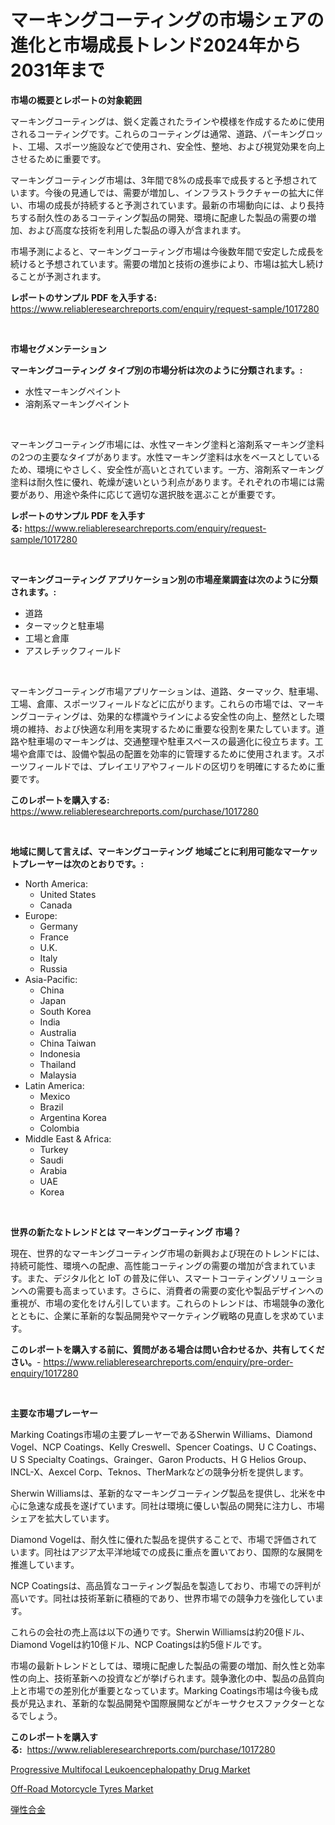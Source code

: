 <p><h1>マーキングコーティングの市場シェアの進化と市場成長トレンド2024年から2031年まで</h1></p><p><strong>市場の概要とレポートの対象範囲</strong></p>
<p><p>マーキングコーティングは、鋭く定義されたラインや模様を作成するために使用されるコーティングです。これらのコーティングは通常、道路、パーキングロット、工場、スポーツ施設などで使用され、安全性、整地、および視覚効果を向上させるために重要です。</p><p>マーキングコーティング市場は、3年間で8%の成長率で成長すると予想されています。今後の見通しでは、需要が増加し、インフラストラクチャーの拡大に伴い、市場の成長が持続すると予測されています。最新の市場動向には、より長持ちする耐久性のあるコーティング製品の開発、環境に配慮した製品の需要の増加、および高度な技術を利用した製品の導入が含まれます。</p><p>市場予測によると、マーキングコーティング市場は今後数年間で安定した成長を続けると予想されています。需要の増加と技術の進歩により、市場は拡大し続けることが予測されます。</p></p>
<p><strong>レポートのサンプル PDF を入手する:</strong> <a href="https://www.reliableresearchreports.com/enquiry/request-sample/1017280">https://www.reliableresearchreports.com/enquiry/request-sample/1017280</a></p>
<p>&nbsp;</p>
<p><strong>市場セグメンテーション</strong></p>
<p><strong>マーキングコーティング タイプ別の市場分析は次のように分類されます。:</strong></p>
<p><ul><li>水性マーキングペイント</li><li>溶剤系マーキングペイント</li></ul></p>
<p>&nbsp;</p>
<p><p>マーキングコーティング市場には、水性マーキング塗料と溶剤系マーキング塗料の2つの主要なタイプがあります。水性マーキング塗料は水をベースとしているため、環境にやさしく、安全性が高いとされています。一方、溶剤系マーキング塗料は耐久性に優れ、乾燥が速いという利点があります。それぞれの市場には需要があり、用途や条件に応じて適切な選択肢を選ぶことが重要です。</p></p>
<p><strong>レポートのサンプル PDF を入手する:</strong>&nbsp;<a href="https://www.reliableresearchreports.com/enquiry/request-sample/1017280">https://www.reliableresearchreports.com/enquiry/request-sample/1017280</a></p>
<p>&nbsp;</p>
<p><strong> マーキングコーティング アプリケーション別の市場産業調査は次のように分類されます。:</strong></p>
<p><ul><li>道路</li><li>ターマックと駐車場</li><li>工場と倉庫</li><li>アスレチックフィールド</li></ul></p>
<p>&nbsp;</p>
<p><p>マーキングコーティング市場アプリケーションは、道路、ターマック、駐車場、工場、倉庫、スポーツフィールドなどに広がります。これらの市場では、マーキングコーティングは、効果的な標識やラインによる安全性の向上、整然とした環境の維持、および快適な利用を実現するために重要な役割を果たしています。道路や駐車場のマーキングは、交通整理や駐車スペースの最適化に役立ちます。工場や倉庫では、設備や製品の配置を効率的に管理するために使用されます。スポーツフィールドでは、プレイエリアやフィールドの区切りを明確にするために重要です。</p></p>
<p><strong>このレポートを購入する:</strong>&nbsp; <a href="https://www.reliableresearchreports.com/purchase/1017280">https://www.reliableresearchreports.com/purchase/1017280</a></p>
<p>&nbsp;</p>
<p><strong>地域に関して言えば、マーキングコーティング 地域ごとに利用可能なマーケットプレーヤーは次のとおりです。:</strong></p>
<p><ul>
    <li>
        North America:
        <ul>
            <li>United States</li>
            <li>Canada</li>
        </ul>
    </li>
    <li>
        Europe:
        <ul>
            <li>Germany</li>
            <li>France</li>
            <li>U.K.</li>
            <li>Italy</li>
            <li>Russia</li>
        </ul>
    </li>
    <li>
        Asia-Pacific:
        <ul>
            <li>China</li>
            <li>Japan</li>
            <li>South Korea</li>
            <li>India</li>
            <li>Australia</li>
            <li>China Taiwan</li>
            <li>Indonesia</li>
            <li>Thailand</li>
            <li>Malaysia</li>
        </ul>
    </li>
    <li>
        Latin America:
        <ul>
            <li>Mexico</li>
            <li>Brazil</li>
            <li>Argentina Korea</li>
            <li>Colombia</li>
        </ul>
    </li>
    <li>
        Middle East & Africa:
        <ul>
            <li>Turkey</li>
            <li>Saudi</li>
            <li>Arabia</li>
            <li>UAE</li>
            <li>Korea</li>
        </ul>
    </li>
    </ul></p>
<p>&nbsp;</p>
<p><strong>世界の新たなトレンドとは マーキングコーティング 市場？</strong></p>
<p><p>現在、世界的なマーキングコーティング市場の新興および現在のトレンドには、持続可能性、環境への配慮、高性能コーティングの需要の増加が含まれています。また、デジタル化と IoT の普及に伴い、スマートコーティングソリューションへの需要も高まっています。さらに、消費者の需要の変化や製品デザインへの重視が、市場の変化をけん引しています。これらのトレンドは、市場競争の激化とともに、企業に革新的な製品開発やマーケティング戦略の見直しを求めています。</p></p>
<p><strong>このレポートを購入する前に、質問がある場合は問い合わせるか、共有してください。</strong>- <a href="https://www.reliableresearchreports.com/enquiry/pre-order-enquiry/1017280">https://www.reliableresearchreports.com/enquiry/pre-order-enquiry/1017280</a></p>
<p>&nbsp;</p>
<p><strong>主要な市場プレーヤー</strong></p>
<p><p>Marking Coatings市場の主要プレーヤーであるSherwin Williams、Diamond Vogel、NCP Coatings、Kelly Creswell、Spencer Coatings、U C Coatings、U S Specialty Coatings、Grainger、Garon Products、H G Helios Group、INCL-X、Aexcel Corp、Teknos、TherMarkなどの競争分析を提供します。</p><p>Sherwin Williamsは、革新的なマーキングコーティング製品を提供し、北米を中心に急速な成長を遂げています。同社は環境に優しい製品の開発に注力し、市場シェアを拡大しています。</p><p>Diamond Vogelは、耐久性に優れた製品を提供することで、市場で評価されています。同社はアジア太平洋地域での成長に重点を置いており、国際的な展開を推進しています。</p><p>NCP Coatingsは、高品質なコーティング製品を製造しており、市場での評判が高いです。同社は技術革新に積極的であり、世界市場での競争力を強化しています。</p><p>これらの会社の売上高は以下の通りです。Sherwin Williamsは約20億ドル、Diamond Vogelは約10億ドル、NCP Coatingsは約5億ドルです。</p><p>市場の最新トレンドとしては、環境に配慮した製品の需要の増加、耐久性と効率性の向上、技術革新への投資などが挙げられます。競争激化の中、製品の品質向上と市場での差別化が重要となっています。Marking Coatings市場は今後も成長が見込まれ、革新的な製品開発や国際展開などがキーサクセスファクターとなるでしょう。</p></p>
<p><strong>このレポートを購入する:</strong>&nbsp;&nbsp;<a href="https://www.reliableresearchreports.com/purchase/1017280">https://www.reliableresearchreports.com/purchase/1017280</a></p>
<p><p><a href="https://view.publitas.com/reportprime-1/decoding-the-progressive-multifocal-leukoencephalopathy-drug-market-a-deep-dive-into-the-latest-market-trends-market-segmentation-and-competitive-analysis/">Progressive Multifocal Leukoencephalopathy Drug Market</a></p><p><a href="https://github.com/joannagoyvaerts/Market-Research-Report-List-1/blob/main/off-road-motorcycle-tyres-market.md">Off-Road Motorcycle Tyres Market</a></p><p><a href="https://medium.com/@fatimaklein1922/%E5%BC%BE%E6%80%A7%E5%90%88%E9%87%91%E5%B8%82%E5%A0%B4%E3%81%AF-2021%E5%B9%B4%E3%81%BE%E3%81%A7%E3%81%AE%E5%B8%82%E5%A0%B4%E3%82%B7%E3%82%A7%E3%82%A2-%E3%82%B5%E3%82%A4%E3%82%BA-%E3%81%8A%E3%82%88%E3%81%B3%E4%BA%88%E6%B8%AC%E4%BA%88%E6%B8%AC%E3%81%AB%E7%84%A6%E7%82%B9%E3%82%92%E5%BD%93%E3%81%A6%E3%81%A6%E3%81%84%E3%81%BE%E3%81%99-a2971b8a9852">弾性合金</a></p></p>